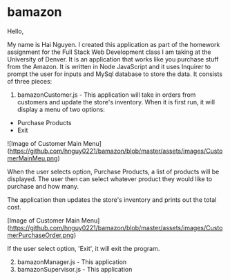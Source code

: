 # bamazon

Hello,

My name is Hai Nguyen. I created this application as part of the homework assignment for the Full Stack Web Development class I am taking at the University of Denver. It is an application that works like you purchase stuff from the Amazon. It is written in Node JavaScript and it uses Inquirer to prompt the user for inputs and MySql database to store the data. It consists of three pieces:

1. bamazonCustomer.js - This application will take in orders from customers and update the store's inventory. When it is first run, it will display a menu of two options:
* Purchase Products
* Exit

![Image of Customer Main Menu]
(https://github.com/hnguy0221/bamazon/blob/master/assets/images/CustomerMainMeu.png)

When the user selects option, Purchase Products, a list of products will be displayed. The user then can select whatever product they would like to purchase and how many. 

The application then updates the store's inventory and prints out the total cost.

[Image of Customer Main Menu]
(https://github.com/hnguy0221/bamazon/blob/master/assets/images/CustomerPurchaseOrder.png)

If the user select option, 'Exit', it will exit the program.

2. bamazonManager.js - This application 
3. bamazonSupervisor.js - This application 
